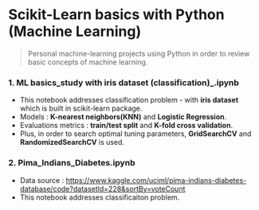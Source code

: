 # Scikit-Learn basics with Python (Machine Learning)
> Personal machine-learning projects using Python in order to review basic concepts of machine learning.

### 1. ML basics_study with iris dataset (classification)_.ipynb
* This notebook addresses classification problem - with **iris dataset** which is built in scikit-learn package.
* Models : **K-nearest neighbors(KNN)** and **Logistic Regression**.
* Evaluations metrics : **train/test split** and **K-fold cross validation**.
* Plus, in order to search optimal tuning parameters, **GridSearchCV** and **RandomizedSearchCV** is used.

### 2. Pima_Indians_Diabetes.ipynb

* Data source : https://www.kaggle.com/uciml/pima-indians-diabetes-database/code?datasetId=228&sortBy=voteCount
* This notebook addresses classificaiton problem.
